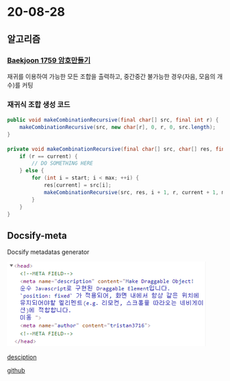 # 20-08-28

## 알고리즘
### [Baekjoon 1759 암호만들기](/Algorithm/Baekjoon/p1759)
재귀를 이용하여 가능한 모든 조합을 출력하고, 중간중간 불가능한 경우(자음, 모음의 개수)를 커팅

### 재귀식 조합 생성 코드
``` java
public void makeCombinationRecursive(final char[] src, final int r) {
    makeCombinationRecursive(src, new char[r], 0, r, 0, src.length);
}

private void makeCombinationRecursive(final char[] src, char[] res, final int start, final int r, int current, final int max) {
    if (r == current) {
        // DO SOMETHING HERE
    } else {
        for (int i = start; i < max; ++i) {
            res[current] = src[i];
            makeCombinationRecursive(src, res, i + 1, r, current + 1, max);
        }
    }
}
```

## Docsify-meta

Docsify metadatas generator

![Generated Metadatas](../../_media/docsify-meta-example.png)

[desciption](../Others/docsify-meta)

[github](https://github.com/tristan3716/docsify-meta)